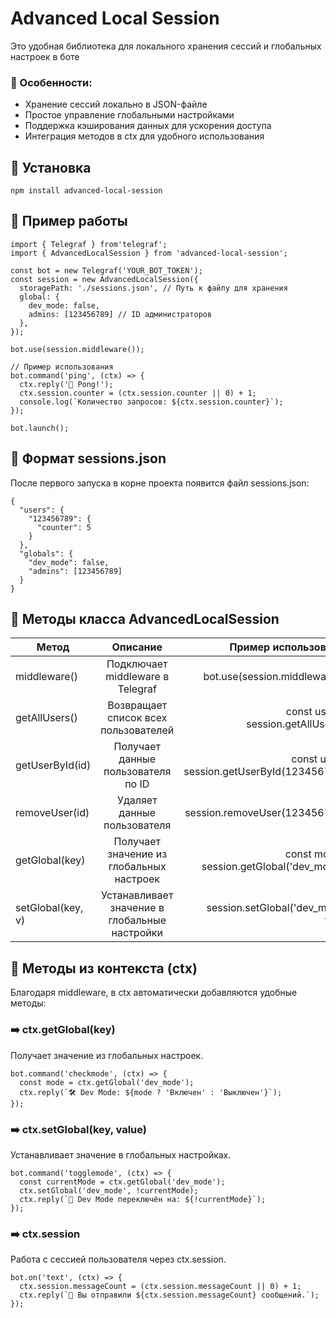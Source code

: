 # Advanced Local Session
Это удобная библиотека для локального хранения сессий и глобальных настроек в боте

### 📌 Особенности:
+ Хранение сессий локально в JSON-файле
+ Простое управление глобальными настройками
+ Поддержка кэширования данных для ускорения доступа
+ Интеграция методов в ctx для удобного использования
## 🚀 Установка
```npm install advanced-local-session```
## 📌 Пример работы
```
import { Telegraf } from'telegraf';
import { AdvancedLocalSession } from 'advanced-local-session';

const bot = new Telegraf('YOUR_BOT_TOKEN');
const session = new AdvancedLocalSession({
  storagePath: './sessions.json', // Путь к файлу для хранения
  global: {
    dev_mode: false,
    admins: [123456789] // ID администраторов
  },
});

bot.use(session.middleware());

// Пример использования
bot.command('ping', (ctx) => {
  ctx.reply('🏓 Pong!');
  ctx.session.counter = (ctx.session.counter || 0) + 1;
  console.log(`Количество запросов: ${ctx.session.counter}`);
});

bot.launch();
```
## 📂 Формат sessions.json
После первого запуска в корне проекта появится файл sessions.json:
```
{
  "users": {
    "123456789": {
      "counter": 5
    }
  },
  "globals": {
    "dev_mode": false,
    "admins": [123456789]
  }
}
```
## 🔹 Методы класса AdvancedLocalSession
| Метод | Описание | Пример использования |
|----------------|:---------:|----------------:|
| middleware() | Подключает middleware в Telegraf | bot.use(session.middleware()); |
| getAllUsers() | Возвращает список всех пользователей | const users = session.getAllUsers(); |
| getUserById(id) | Получает данные пользователя по ID | const user = session.getUserById(123456789); |
| removeUser(id) | Удаляет данные пользователя | session.removeUser(123456789); |
| getGlobal(key) | Получает значение из глобальных настроек | const mode = session.getGlobal('dev_mode'); |
| setGlobal(key, v) | Устанавливает значение в глобальные настройки | session.setGlobal('dev_mode', true); |
## 🔹 Методы из контекста (ctx)
Благодаря middleware, в ctx автоматически добавляются удобные методы:
### ➡️ ctx.getGlobal(key)
Получает значение из глобальных настроек.
```
bot.command('checkmode', (ctx) => {
  const mode = ctx.getGlobal('dev_mode');
  ctx.reply(`🛠 Dev Mode: ${mode ? 'Включен' : 'Выключен'}`);
});
```
### ➡️ ctx.setGlobal(key, value)
Устанавливает значение в глобальных настройках.
```
bot.command('togglemode', (ctx) => {
  const currentMode = ctx.getGlobal('dev_mode');
  ctx.setGlobal('dev_mode', !currentMode);
  ctx.reply(`🔄 Dev Mode переключён на: ${!currentMode}`);
});
```
### ➡️ ctx.session
Работа с сессией пользователя через ctx.session.
```
bot.on('text', (ctx) => {
  ctx.session.messageCount = (ctx.session.messageCount || 0) + 1;
  ctx.reply(`💬 Вы отправили ${ctx.session.messageCount} сообщений.`);
});
```

